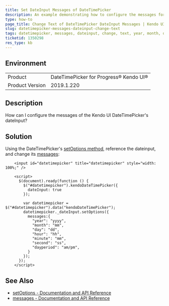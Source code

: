 ```yaml
---
title: Set DateInput Messages of DateTimePicker
description: An example demonstrating how to configure the messages for the Kendo UI DateTimePicker's DateInput
type: how-to
page_title: Change Text of DateTimePicker DateInput Messages | Kendo UI DateTimePicker
slug: datetimepicker-messages-dateinput-change-text
tags: datetimepicker, messages, dateinput, change, text, year, month, day, hour, minute, second, dayperiod, datepicker
ticketid: 1350298
res_type: kb
---
```


## Environment
<table>
 <tr>
  <td>Product</td>
  <td>DateTimePicker for Progress® Kendo UI®</td>
 </tr>

  <td>Product Version</td>
  <td>2019.1.220</td>
 </tr>
</table>

## Description

How can I configure the messages of the Kendo UI DateTimePicker's dateInput?

## Solution

Using the DateTimePicker's [setOptions method](https://docs.telerik.com/kendo-ui/api/javascript/ui/datetimepicker/methods/setoptions), reference the dateinput, and change its [messages](https://docs.telerik.com/kendo-ui/api/javascript/ui/dateinput/configuration/messages):

```dojo
    <input id="datetimepicker" title="datetimepicker" style="width: 100%;" />

    <script>
      $(document).ready(function () {
        $("#datetimepicker").kendoDateTimePicker({
          dateInput: true
        });

        var datetimepicker = $("#datetimepicker").data("kendoDateTimePicker");
        datetimepicker._dateInput.setOptions({
          messages:{
            "year": "yyyy",
            "month": "mm",
            "day": "dd",
            "hour": "hh",
            "minute": "mm",
            "second": "ss",
            "dayperiod": "am/pm",
          }
        });
      });
    </script>
```

## See Also

* [setOptions - Documentation and API Reference ](https://docs.telerik.com/kendo-ui/api/javascript/ui/datetimepicker/methods/setoptions)
* [messages - Documentation and API Reference ](https://docs.telerik.com/kendo-ui/api/javascript/ui/dateinput/configuration/messages)

